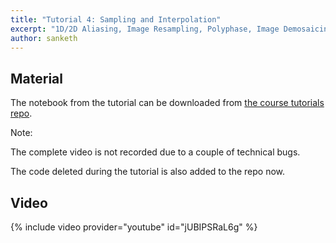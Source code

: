 ```yaml
---
title: "Tutorial 4: Sampling and Interpolation"
excerpt: "1D/2D Aliasing, Image Resampling, Polyphase, Image Demosaicing, MRI Aliasing"
author: sanketh
---
```


## Material

The notebook from the tutorial can be downloaded from
[the course tutorials repo](https://github.com/vistalab-technion/cs236860-tutorials).

Note:

The complete video is not recorded due to a couple of technical bugs. 

The code deleted during the tutorial is also added to the repo now.

## Video

{% include video provider="youtube" id="jUBIPSRaL6g" %}
